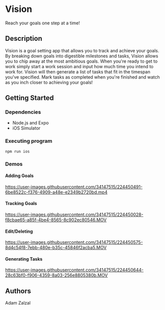 

# Vision

Reach your goals one step at a time!

## Description

Vision is a goal setting app that allows you to track and achieve your goals. By breaking down goals into digestible milestones and tasks, Vision allows you to chip away at the most ambitious goals. When you're ready to get to work simply start a work session and input how much time you intend to work for. Vision will then generate a list of tasks that fit in the timespan you've specified. Mark tasks as completed when you're finished and watch as you inch closer to achieving your goals!

## Getting Started

### Dependencies

* Node.js and Expo
* iOS Simulator


### Executing program

```
npm run ios
```

### Demos

#### Adding Goals

https://user-images.githubusercontent.com/34147515/224450491-6be8522c-f376-4909-a48e-e2349b2720bd.mp4


#### Tracking Goals

https://user-images.githubusercontent.com/34147515/224450028-f8cbae65-a85f-4be4-8565-8c902ec80546.MOV


#### Edit/Deleting

https://user-images.githubusercontent.com/34147515/224450575-8d4c54f8-7ebb-480e-b35c-45846f2acba5.MOV


#### Generating Tasks

https://user-images.githubusercontent.com/34147515/224450644-28c63bf0-f906-4359-8a03-256e8805380b.MOV



## Authors

Adam Zalzal

